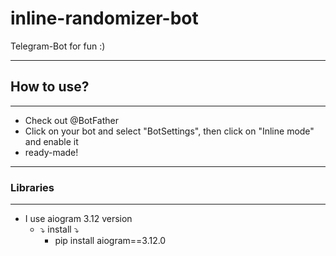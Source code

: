 # inline-randomizer-bot
Telegram-Bot for fun :)

-----------------------
## How to use? ##
-----------------------
+ Check out @BotFather
+ Click on your bot and select "BotSettings", then click on "Inline mode" and enable it
+ ready-made!
-----------------------
### Libraries ###
-----------------------
- I use aiogram 3.12 version
    + ⤵️ install ⤵️
        * pip install aiogram==3.12.0 
